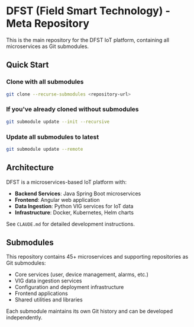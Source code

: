 # DFST (Field Smart Technology) - Meta Repository

This is the main repository for the DFST IoT platform, containing all microservices as Git submodules.

## Quick Start

### Clone with all submodules
```bash
git clone --recurse-submodules <repository-url>
```

### If you've already cloned without submodules
```bash
git submodule update --init --recursive
```

### Update all submodules to latest
```bash
git submodule update --remote
```

## Architecture

DFST is a microservices-based IoT platform with:
- **Backend Services**: Java Spring Boot microservices
- **Frontend**: Angular web application
- **Data Ingestion**: Python VIG services for IoT data
- **Infrastructure**: Docker, Kubernetes, Helm charts

See `CLAUDE.md` for detailed development instructions.

## Submodules

This repository contains 45+ microservices and supporting repositories as Git submodules:
- Core services (user, device management, alarms, etc.)
- VIG data ingestion services
- Configuration and deployment infrastructure
- Frontend applications
- Shared utilities and libraries

Each submodule maintains its own Git history and can be developed independently.